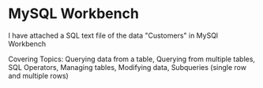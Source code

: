 # MySQL Workbench

I have attached a SQL text file of the data "Customers" in MySQl Workbench

Covering Topics: 
Querying data from a table, Querying from multiple tables, SQL Operators, Managing tables, Modifying data, Subqueries (single row and multiple rows)

